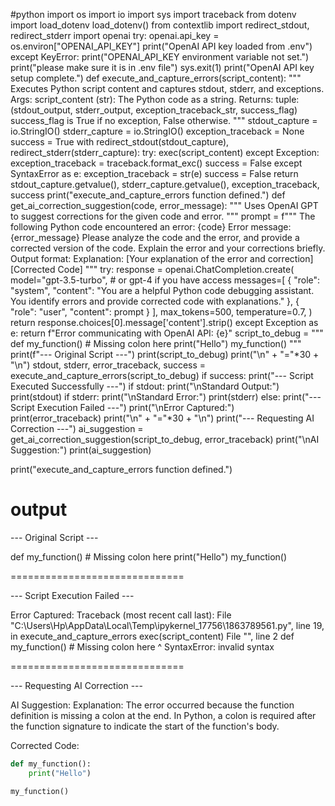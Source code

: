 #python
import os
import io
import sys
import traceback
from dotenv import load_dotenv
load_dotenv()
from contextlib import redirect_stdout, redirect_stderr
import openai
try:
    openai.api_key = os.environ["OPENAI_API_KEY"]
    print("OpenAI API key loaded from .env")
except KeyError:
    print("OPENAI_API_KEY environment variable not set.")
    print("please make sure it is in .env file")
    sys.exit(1)
print("OpenAI API key setup complete.")
def execute_and_capture_errors(script_content):
    """
    Executes Python script content and captures stdout, stderr, and exceptions.
    Args:
        script_content (str): The Python code as a string.
    Returns:
        tuple: (stdout_output, stderr_output, exception_traceback_str, success_flag)
               success_flag is True if no exception, False otherwise.
    """
    stdout_capture = io.StringIO()
    stderr_capture = io.StringIO()
    exception_traceback = None
    success = True
    with redirect_stdout(stdout_capture), redirect_stderr(stderr_capture):
        try:
            exec(script_content)
        except Exception:
            exception_traceback = traceback.format_exc()
            success = False
        except SyntaxError as e:
            exception_traceback = str(e)
            success = False
    return stdout_capture.getvalue(), stderr_capture.getvalue(), exception_traceback, success
print("execute_and_capture_errors function defined.")
def get_ai_correction_suggestion(code, error_message):
    """
    Uses OpenAI GPT to suggest corrections for the given code and error.
    """
    prompt = f"""
    The following Python code encountered an error:
    {code}
    Error message:
    {error_message}
    Please analyze the code and the error, and provide a corrected version of the code.
    Explain the error and your corrections briefly.
    Output format:
    Explanation: [Your explanation of the error and correction]
    [Corrected Code]
    """
    try:
        response = openai.ChatCompletion.create(
            model="gpt-3.5-turbo",  # or gpt-4 if you have access
            messages=[
                {
                    "role": "system",
                    "content": "You are a helpful Python code debugging assistant. You identify errors and provide corrected code with explanations."
                },
                {
                    "role": "user",
                    "content": prompt
                }
            ],
            max_tokens=500,
            temperature=0.7,
        )
        return response.choices[0].message['content'].strip()
    except Exception as e:
        return f"Error communicating with OpenAI API: {e}"
script_to_debug = """
def my_function() # Missing colon here
    print("Hello")
my_function()
"""
print(f"--- Original Script ---")
print(script_to_debug)
print("\n" + "="*30 + "\n")
stdout, stderr, error_traceback, success = execute_and_capture_errors(script_to_debug)
if success:
    print("--- Script Executed Successfully ---")
    if stdout:
        print("\nStandard Output:")
        print(stdout)
    if stderr:
        print("\nStandard Error:")
        print(stderr)
else:
    print("--- Script Execution Failed ---")
    print("\nError Captured:")
    print(error_traceback)
    print("\n" + "="*30 + "\n")
    print("--- Requesting AI Correction ---")
    ai_suggestion = get_ai_correction_suggestion(script_to_debug, error_traceback)
    print("\nAI Suggestion:")
    print(ai_suggestion)

print("execute_and_capture_errors function defined.")


# output

--- Original Script ---

def my_function() # Missing colon here
    print("Hello")
my_function()


==============================

--- Script Execution Failed ---

Error Captured:
Traceback (most recent call last):
  File "C:\Users\Hp\AppData\Local\Temp\ipykernel_17756\1863789561.py", line 19, in execute_and_capture_errors
    exec(script_content)
  File "<string>", line 2
    def my_function() # Missing colon here
                      ^
SyntaxError: invalid syntax


==============================

--- Requesting AI Correction ---

AI Suggestion:
Explanation: 
The error occurred because the function definition is missing a colon at the end. In Python, a colon is required after the function signature to indicate the start of the function's body.

Corrected Code:
```python
def my_function():
    print("Hello")

my_function()
```
